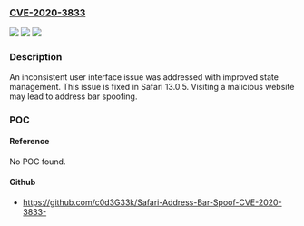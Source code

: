 ### [CVE-2020-3833](https://cve.mitre.org/cgi-bin/cvename.cgi?name=CVE-2020-3833)
![](https://img.shields.io/static/v1?label=Product&message=Safari&color=blue)
![](https://img.shields.io/static/v1?label=Version&message=%3C%20Safari%2013.0.5%20&color=brighgreen)
![](https://img.shields.io/static/v1?label=Vulnerability&message=Visiting%20a%20malicious%20website%20may%20lead%20to%20address%20bar%20spoofing&color=brighgreen)

### Description

An inconsistent user interface issue was addressed with improved state management. This issue is fixed in Safari 13.0.5. Visiting a malicious website may lead to address bar spoofing.

### POC

#### Reference
No POC found.

#### Github
- https://github.com/c0d3G33k/Safari-Address-Bar-Spoof-CVE-2020-3833-

